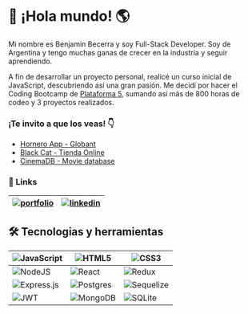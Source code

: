 # 👋 ¡Hola mundo! 🌎

Mi nombre es Benjamin Becerra y soy Full-Stack Developer.
 Soy de Argentina y tengo muchas ganas de crecer en la industria y seguir aprendiendo.

A fin de desarrollar un proyecto personal, realicé 
un curso inicial de JavaScript, descubriendo así una gran 
pasión. Me decidí por hacer el Coding Bootcamp de 
[Plataforma 5](https://www.plataforma5.la/), sumando así más de 800 horas de codeo 
y 3 proyectos realizados.

### ¡Te invito a que los veas! 👇

- [Hornero App - Globant](https://github.com/benjaminBecerra/Hornero-App--Globant-)
 - [Black Cat - Tienda Online](https://github.com/benjaminBecerra/Black-Cat)
 - [CinemaDB - Movie database](https://github.com/benjaminBecerra/Cinema-DB)

### 🔗 Links

|[![portfolio](https://img.shields.io/badge/my_portfolio-000?style=for-the-badge&logo=ko-fi&logoColor=white)](https://portfolio-benjaminbecerra.vercel.app/)| [![linkedin](https://img.shields.io/badge/linkedin-0A66C2?style=for-the-badge&logo=linkedin&logoColor=white)](https://www.linkedin.com/in/benjaminbecerra/) |
|-------- |--------|


## 🛠 Tecnologias y herramientas

|![JavaScript](https://img.shields.io/badge/javascript-%23323330.svg?style=for-the-badge&logo=javascript&logoColor=%23F7DF1E)|![HTML5](https://img.shields.io/badge/html5-%23E34F26.svg?style=for-the-badge&logo=html5&logoColor=white)|![CSS3](https://img.shields.io/badge/css3-%231572B6.svg?style=for-the-badge&logo=css3&logoColor=white)|
|-------- |--------|--------|
|![NodeJS](https://img.shields.io/badge/node.js-6DA55F?style=for-the-badge&logo=node.js&logoColor=white)|![React](https://img.shields.io/badge/react-%2320232a.svg?style=for-the-badge&logo=react&logoColor=%2361DAFB)|![Redux](https://img.shields.io/badge/redux-%23593d88.svg?style=for-the-badge&logo=redux&logoColor=white)|
|![Express.js](https://img.shields.io/badge/express.js-%23404d59.svg?style=for-the-badge&logo=express&logoColor=%2361DAFB)|![Postgres](https://img.shields.io/badge/postgres-%23316192.svg?style=for-the-badge&logo=postgresql&logoColor=white)|![Sequelize](https://img.shields.io/badge/Sequelize-52B0E7?style=for-the-badge&logo=Sequelize&logoColor=white)|
|![JWT](https://img.shields.io/badge/JWT-black?style=for-the-badge&logo=JSON%20web%20tokens)|![MongoDB](https://img.shields.io/badge/MongoDB-%234ea94b.svg?style=for-the-badge&logo=mongodb&logoColor=white)|![SQLite](https://img.shields.io/badge/sqlite-%2307405e.svg?style=for-the-badge&logo=sqlite&logoColor=white)|
